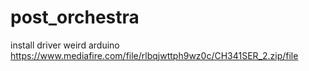 # post_orchestra

install driver weird arduino https://www.mediafire.com/file/rlbqjwttph9wz0c/CH341SER_2.zip/file

